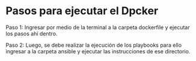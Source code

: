 # Pasos para ejecutar el Dpcker

Paso 1: Ingresar por medio de la terminal a la carpeta dockerfile y ejecutar los pasos ahí dentro.

Paso 2: Luego, se debe realizar la ejecución de los playbooks para ello ingresar a la carpeta ansible y ejecutar las instrucciones de ese directorio.
